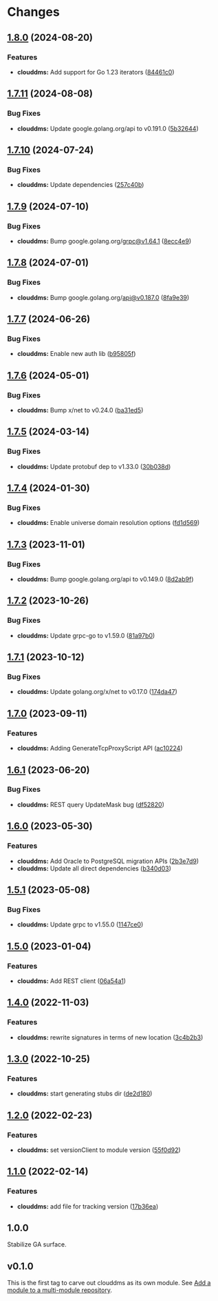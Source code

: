# Changes

## [1.8.0](https://github.com/googleapis/google-cloud-go/compare/clouddms/v1.7.11...clouddms/v1.8.0) (2024-08-20)


### Features

* **clouddms:** Add support for Go 1.23 iterators ([84461c0](https://github.com/googleapis/google-cloud-go/commit/84461c0ba464ec2f951987ba60030e37c8a8fc18))

## [1.7.11](https://github.com/googleapis/google-cloud-go/compare/clouddms/v1.7.10...clouddms/v1.7.11) (2024-08-08)


### Bug Fixes

* **clouddms:** Update google.golang.org/api to v0.191.0 ([5b32644](https://github.com/googleapis/google-cloud-go/commit/5b32644eb82eb6bd6021f80b4fad471c60fb9d73))

## [1.7.10](https://github.com/googleapis/google-cloud-go/compare/clouddms/v1.7.9...clouddms/v1.7.10) (2024-07-24)


### Bug Fixes

* **clouddms:** Update dependencies ([257c40b](https://github.com/googleapis/google-cloud-go/commit/257c40bd6d7e59730017cf32bda8823d7a232758))

## [1.7.9](https://github.com/googleapis/google-cloud-go/compare/clouddms/v1.7.8...clouddms/v1.7.9) (2024-07-10)


### Bug Fixes

* **clouddms:** Bump google.golang.org/grpc@v1.64.1 ([8ecc4e9](https://github.com/googleapis/google-cloud-go/commit/8ecc4e9622e5bbe9b90384d5848ab816027226c5))

## [1.7.8](https://github.com/googleapis/google-cloud-go/compare/clouddms/v1.7.7...clouddms/v1.7.8) (2024-07-01)


### Bug Fixes

* **clouddms:** Bump google.golang.org/api@v0.187.0 ([8fa9e39](https://github.com/googleapis/google-cloud-go/commit/8fa9e398e512fd8533fd49060371e61b5725a85b))

## [1.7.7](https://github.com/googleapis/google-cloud-go/compare/clouddms/v1.7.6...clouddms/v1.7.7) (2024-06-26)


### Bug Fixes

* **clouddms:** Enable new auth lib ([b95805f](https://github.com/googleapis/google-cloud-go/commit/b95805f4c87d3e8d10ea23bd7a2d68d7a4157568))

## [1.7.6](https://github.com/googleapis/google-cloud-go/compare/clouddms/v1.7.5...clouddms/v1.7.6) (2024-05-01)


### Bug Fixes

* **clouddms:** Bump x/net to v0.24.0 ([ba31ed5](https://github.com/googleapis/google-cloud-go/commit/ba31ed5fda2c9664f2e1cf972469295e63deb5b4))

## [1.7.5](https://github.com/googleapis/google-cloud-go/compare/clouddms/v1.7.4...clouddms/v1.7.5) (2024-03-14)


### Bug Fixes

* **clouddms:** Update protobuf dep to v1.33.0 ([30b038d](https://github.com/googleapis/google-cloud-go/commit/30b038d8cac0b8cd5dd4761c87f3f298760dd33a))

## [1.7.4](https://github.com/googleapis/google-cloud-go/compare/clouddms/v1.7.3...clouddms/v1.7.4) (2024-01-30)


### Bug Fixes

* **clouddms:** Enable universe domain resolution options ([fd1d569](https://github.com/googleapis/google-cloud-go/commit/fd1d56930fa8a747be35a224611f4797b8aeb698))

## [1.7.3](https://github.com/googleapis/google-cloud-go/compare/clouddms/v1.7.2...clouddms/v1.7.3) (2023-11-01)


### Bug Fixes

* **clouddms:** Bump google.golang.org/api to v0.149.0 ([8d2ab9f](https://github.com/googleapis/google-cloud-go/commit/8d2ab9f320a86c1c0fab90513fc05861561d0880))

## [1.7.2](https://github.com/googleapis/google-cloud-go/compare/clouddms/v1.7.1...clouddms/v1.7.2) (2023-10-26)


### Bug Fixes

* **clouddms:** Update grpc-go to v1.59.0 ([81a97b0](https://github.com/googleapis/google-cloud-go/commit/81a97b06cb28b25432e4ece595c55a9857e960b7))

## [1.7.1](https://github.com/googleapis/google-cloud-go/compare/clouddms/v1.7.0...clouddms/v1.7.1) (2023-10-12)


### Bug Fixes

* **clouddms:** Update golang.org/x/net to v0.17.0 ([174da47](https://github.com/googleapis/google-cloud-go/commit/174da47254fefb12921bbfc65b7829a453af6f5d))

## [1.7.0](https://github.com/googleapis/google-cloud-go/compare/clouddms/v1.6.1...clouddms/v1.7.0) (2023-09-11)


### Features

* **clouddms:** Adding GenerateTcpProxyScript API ([ac10224](https://github.com/googleapis/google-cloud-go/commit/ac102249403e6c1604bff7c537343645c950ae13))

## [1.6.1](https://github.com/googleapis/google-cloud-go/compare/clouddms/v1.6.0...clouddms/v1.6.1) (2023-06-20)


### Bug Fixes

* **clouddms:** REST query UpdateMask bug ([df52820](https://github.com/googleapis/google-cloud-go/commit/df52820b0e7721954809a8aa8700b93c5662dc9b))

## [1.6.0](https://github.com/googleapis/google-cloud-go/compare/clouddms/v1.5.1...clouddms/v1.6.0) (2023-05-30)


### Features

* **clouddms:** Add Oracle to PostgreSQL migration APIs ([2b3e7d9](https://github.com/googleapis/google-cloud-go/commit/2b3e7d9af7d2f500e736e3db77487127cb44ca23))
* **clouddms:** Update all direct dependencies ([b340d03](https://github.com/googleapis/google-cloud-go/commit/b340d030f2b52a4ce48846ce63984b28583abde6))

## [1.5.1](https://github.com/googleapis/google-cloud-go/compare/clouddms/v1.5.0...clouddms/v1.5.1) (2023-05-08)


### Bug Fixes

* **clouddms:** Update grpc to v1.55.0 ([1147ce0](https://github.com/googleapis/google-cloud-go/commit/1147ce02a990276ca4f8ab7a1ab65c14da4450ef))

## [1.5.0](https://github.com/googleapis/google-cloud-go/compare/clouddms/v1.4.0...clouddms/v1.5.0) (2023-01-04)


### Features

* **clouddms:** Add REST client ([06a54a1](https://github.com/googleapis/google-cloud-go/commit/06a54a16a5866cce966547c51e203b9e09a25bc0))

## [1.4.0](https://github.com/googleapis/google-cloud-go/compare/clouddms/v1.3.0...clouddms/v1.4.0) (2022-11-03)


### Features

* **clouddms:** rewrite signatures in terms of new location ([3c4b2b3](https://github.com/googleapis/google-cloud-go/commit/3c4b2b34565795537aac1661e6af2442437e34ad))

## [1.3.0](https://github.com/googleapis/google-cloud-go/compare/clouddms/v1.2.0...clouddms/v1.3.0) (2022-10-25)


### Features

* **clouddms:** start generating stubs dir ([de2d180](https://github.com/googleapis/google-cloud-go/commit/de2d18066dc613b72f6f8db93ca60146dabcfdcc))

## [1.2.0](https://github.com/googleapis/google-cloud-go/compare/clouddms/v1.1.0...clouddms/v1.2.0) (2022-02-23)


### Features

* **clouddms:** set versionClient to module version ([55f0d92](https://github.com/googleapis/google-cloud-go/commit/55f0d92bf112f14b024b4ab0076c9875a17423c9))

## [1.1.0](https://github.com/googleapis/google-cloud-go/compare/clouddms/v1.0.0...clouddms/v1.1.0) (2022-02-14)


### Features

* **clouddms:** add file for tracking version ([17b36ea](https://github.com/googleapis/google-cloud-go/commit/17b36ead42a96b1a01105122074e65164357519e))

## 1.0.0

Stabilize GA surface.

## v0.1.0

This is the first tag to carve out clouddms as its own module. See
[Add a module to a multi-module repository](https://github.com/golang/go/wiki/Modules#is-it-possible-to-add-a-module-to-a-multi-module-repository).
